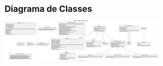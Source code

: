 # Diagrama de Classes

![Diagrama de Classes](./svg/plantuml/CG_N2_Completo.svg "Diagrama de Classes")  
